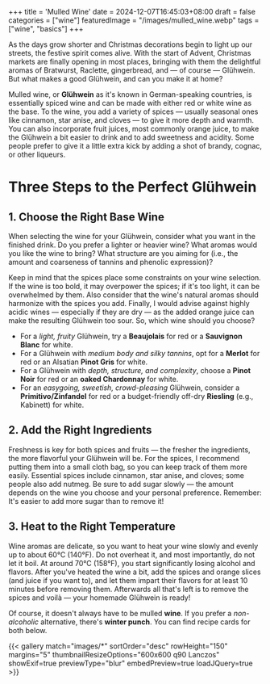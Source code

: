 +++
title = 'Mulled Wine'
date = 2024-12-07T16:45:03+08:00
draft = false
categories = ["wine"]
featuredImage = "/images/mulled_wine.webp"
tags = ["wine", "basics"]
+++

As the days grow shorter and Christmas decorations begin to light up our streets, the festive spirit comes alive. With the start of Advent, Christmas markets are finally opening in most places, bringing with them the delightful aromas of Bratwurst, Raclette, gingerbread, and — of course — Glühwein. But what makes a good Glühwein, and can you make it at home?

Mulled wine, or **Glühwein** as it's known in German-speaking countries, is essentially spiced wine and can be made with either red or white wine as the base. To the wine, you add a variety of spices — usually seasonal ones like cinnamon, star anise, and cloves — to give it more depth and warmth. You can also incorporate fruit juices, most commonly orange juice, to make the Glühwein a bit easier to drink and to add sweetness and acidity. Some people prefer to give it a little extra kick by adding a shot of brandy, cognac, or other liqueurs.

# Three Steps to the Perfect Glühwein
## 1. Choose the Right Base Wine
When selecting the wine for your Glühwein, consider what you want in the finished drink. Do you prefer a lighter or heavier wine? What aromas would you like the wine to bring? What structure are you aiming for (i.e., the amount and coarseness of tannins and phenolic expression)?

Keep in mind that the spices place some constraints on your wine selection. If the wine is too bold, it may overpower the spices; if it's too light, it can be overwhelmed by them. Also consider that the wine's natural aromas should harmonize with the spices you add. Finally, I would advise against highly acidic wines — especially if they are dry — as the added orange juice can make the resulting Glühwein too sour. So, which wine should you choose?

- For a *light, fruity* Glühwein, try a **Beaujolais** for red or a **Sauvignon Blanc** for white.
- For a Glühwein with *medium body and silky tannins*, opt for a **Merlot** for red or an Alsatian **Pinot Gris** for white.
- For a Glühwein with *depth, structure, and complexity*, choose a **Pinot Noir** for red or an **oaked Chardonnay** for white.
- For an *easygoing, sweetish, crowd-pleasing* Glühwein, consider a **Primitivo/Zinfandel** for red or a budget-friendly off-dry **Riesling** (e.g., Kabinett) for white.

## 2. Add the Right Ingredients
Freshness is key for both spices and fruits — the fresher the ingredients, the more flavorful your Glühwein will be. For the spices, I recommend putting them into a small cloth bag, so you can keep track of them more easily. Essential spices include cinnamon, star anise, and cloves; some people also add nutmeg. Be sure to add sugar slowly — the amount depends on the wine you choose and your personal preference. Remember: It's easier to add more sugar than to remove it!

## 3. Heat to the Right Temperature
Wine aromas are delicate, so you want to heat your wine slowly and evenly up to about 60°C (140°F). Do not overheat it, and most importantly, do not let it boil. At around 70°C (158°F), you start significantly losing alcohol and flavors. After you've heated the wine a bit, add the spices and orange slices (and juice if you want to), and let them impart their flavors for at least 10 minutes before removing them. Afterwards all that's left is to remove the spices and voilà — your homemade Glühwein is ready!

Of course, it doesn't always have to be mulled **wine**. If you prefer a *non-alcoholic* alternative, there's **winter punch**. You can find recipe cards for both below.

{{< gallery match="images/*" sortOrder="desc" rowHeight="150" margins="5" thumbnailResizeOptions="600x600 q90 Lanczos" showExif=true previewType="blur" embedPreview=true loadJQuery=true >}}
